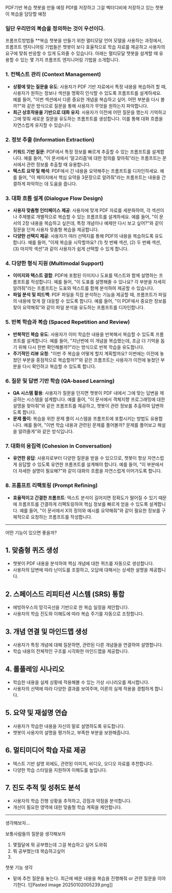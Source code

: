 PDF기반 복습 챗봇을 만들 예정
PDf를 저장하고 그걸 벡터디비에 저장하고 있는 챗봇이 복습을 담당할 예정 
### 일단 우리만의 복습을 정의하는 것이 우선이다.





프롬프트방법들
**복습 챗봇을 만들기 위한 멀티모달 언어 모델을 사용하는 과정에서, 프롬프트 엔지니어링 기법들은 챗봇이 보다 효율적으로 학습 자료를 제공하고 사용자의 요구에 맞춰 반응할 수 있게 도와줄 수 있습니다. 아래는 멀티모달 챗봇을 설계할 때 유용할 수 있는 몇 가지 프롬프트 엔지니어링 기법을 소개합니다.

### 1. **컨텍스트 관리 (Context Management)**

- **상황에 맞는 질문을 유도**: 사용자가 PDF 기반 자료에서 특정 내용을 복습하려 할 때, 사용자가 원하는 정보나 섹션을 명확히 인식할 수 있도록 프롬프트를 설계하세요. 예를 들어, "이번 섹션에서 다룬 중요한 개념을 복습하고 싶어. 어떤 부분을 다시 볼까?"와 같은 방식으로 질문을 통해 사용자가 무엇을 원하는지 파악합니다.
- **최근 상호작용을 기반으로 대화 유지**: 사용자가 이전에 어떤 질문을 했는지 기억하고 그에 맞춰 새로운 질문을 유도하는 프롬프트를 생성합니다. 이를 통해 대화 흐름을 자연스럽게 유지할 수 있습니다.

### 2. **정보 추출 (Information Extraction)**

- **키워드 기반 질문**: PDF에서 특정 정보를 빠르게 추출할 수 있는 프롬프트를 설계합니다. 예를 들어, "이 문서에서 ‘알고리즘’에 대한 정의를 찾아줘"라는 프롬프트는 문서에서 관련 정보를 추출할 때 유용합니다.
- **텍스트 요약 및 해석**: PDF에서 긴 내용을 요약해주는 프롬프트를 디자인하세요. 예를 들어, "이 페이지에서 핵심 요약을 3문장으로 알려줘"라는 프롬프트는 내용을 간결하게 파악하는 데 도움을 줍니다.

### 3. **대화 흐름 설계 (Dialogue Flow Design)**

- **사용자 맞춤형 인터페이스 제공**: 사용자에 맞게 PDF 자료를 세분화하여, 각 섹션이나 주제별로 개별적으로 복습할 수 있는 프롬프트를 설계하세요. 예를 들어, "이 문서의 2장 내용을 복습하고 싶은데, 특정 개념이나 예제만 다시 보고 싶어?"와 같이 질문을 던져 사용자 맞춤형 복습을 제공합니다.
- **다양한 선택지 제공**: 사용자가 여러 선택지를 통해 PDF의 내용을 복습하도록 유도합니다. 예를 들어, "이제 복습을 시작할까요? (1) 첫 번째 섹션, (2) 두 번째 섹션, (3) 마지막 섹션"과 같이 사용자가 쉽게 선택할 수 있게 합니다.

### 4. **다양한 형식 지원 (Multimodal Support)**

- **이미지와 텍스트 결합**: PDF에 포함된 이미지나 도표를 텍스트와 함께 설명하는 프롬프트를 작성합니다. 예를 들어, "이 도표를 설명해줄 수 있나요? 각 부분을 자세히 알려줘"라는 프롬프트는 도표와 텍스트를 함께 분석하여 제공할 수 있습니다.
- **파일 분석 및 피드백**: PDF 파일을 직접 분석하는 기능을 제공할 때, 프롬프트가 파일의 내용에 맞게 잘 대응할 수 있도록 합니다. 예를 들어, "이 PDF에서 중요한 정보를 찾아 요약해줘"와 같이 파일 분석을 유도하는 프롬프트를 디자인합니다.

### 5. **반복 학습과 복습 (Spaced Repetition and Review)**

- **반복적인 복습 유도**: 사용자가 이미 학습한 내용을 반복해서 복습할 수 있도록 프롬프트를 설계합니다. 예를 들어, "지난번에 이 개념을 복습했는데, 조금 더 기억을 돕기 위해 다시 한번 확인해볼까?"라는 방식으로 반복 학습을 유도합니다.
- **주기적인 리뷰 요청**: "이번 주 복습을 어떻게 할지 계획할까요? 이번에는 이전에 놓쳤던 부분을 중점적으로 복습할까?"와 같은 프롬프트는 사용자가 이전에 놓쳤던 부분을 다시 확인하고 복습할 수 있도록 합니다.

### 6. **질문 및 답변 기반 학습 (QA-based Learning)**

- **QA 시스템 활용**: 사용자가 질문을 던지면 챗봇이 PDF 내에서 그에 맞는 답변을 제공하는 시스템을 설계합니다. 예를 들어, "이 문서에서 객체지향 프로그래밍에 대한 설명을 찾아줘"와 같은 프롬프트를 제공하고, 챗봇이 관련 정보를 추출하여 답변하도록 합니다.
- **문제 풀이**: 복습을 위한 문제 풀이 시스템을 프롬프트에 포함시키는 방법도 유용합니다. 예를 들어, "이번 학습 내용과 관련된 문제를 풀어볼까? 문제를 풀어보고 해설을 알려줄게"와 같은 방식입니다.

### 7. **대화의 응집력 (Cohesion in Conversation)**

- **유연한 응답**: 사용자로부터 다양한 질문을 받을 수 있으므로, 챗봇이 항상 자연스럽게 응답할 수 있도록 유연한 프롬프트를 설계해야 합니다. 예를 들어, "이 부분에서 더 자세한 설명이 필요해?"와 같이 대화의 흐름을 자연스럽게 이어가도록 합니다.

### 8. **프롬프트 리팩토링 (Prompt Refining)**

- **효율적이고 간결한 프롬프트**: 텍스트 분석이 길어지면 정확도가 떨어질 수 있기 때문에 프롬프트를 간결하게 리팩토링하여 핵심 정보를 빠르게 얻을 수 있도록 설계합니다. 예를 들어, "이 문서에서 X의 정의와 예시를 요약해줘"와 같이 필요한 정보를 구체적으로 요청하는 프롬프트를 작성합니다.


---
어떤 기능이 있으면 좋을까?
## 1. 맞춤형 퀴즈 생성

- 챗봇이 PDF 내용을 분석하여 핵심 개념에 대한 퀴즈를 자동으로 생성합니다.
- 사용자의 답변에 따라 난이도를 조절하고, 오답에 대해서는 상세한 설명을 제공합니다.

## 2. 스페이스드 리피티션 시스템 (SRS) 통합

- 에빙하우스의 망각곡선을 기반으로 한 복습 일정을 제안합니다.
- 사용자의 학습 진도와 이해도에 따라 복습 주기를 자동으로 조정합니다.

## 3. 개념 연결 및 마인드맵 생성

- 사용자가 특정 개념에 대해 질문하면, 관련된 다른 개념들을 연결하여 설명합니다.
- 학습 내용의 전체적인 구조를 시각화한 마인드맵을 제공합니다.

## 4. 롤플레잉 시나리오

- 학습한 내용을 실제 상황에 적용해볼 수 있는 가상 시나리오를 제시합니다.
- 사용자의 선택에 따라 다양한 결과를 보여주며, 이론의 실제 적용을 경험하게 합니다.

## 5. 요약 및 재설명 연습

- 사용자가 학습한 내용을 자신의 말로 설명하도록 유도합니다.
- 챗봇이 사용자의 설명을 평가하고, 부족한 부분을 보완해줍니다.

## 6. 멀티미디어 학습 자료 제공

- 텍스트 기반 설명 외에도, 관련된 이미지, 비디오, 오디오 자료를 추천합니다.
- 다양한 학습 스타일을 지원하여 이해도를 높입니다.

## 7. 진도 추적 및 성취도 분석

- 사용자의 학습 진행 상황을 추적하고, 강점과 약점을 분석합니다.
- 개선이 필요한 영역에 대한 맞춤형 학습 계획을 제안합니다.
---



생각해보자...

보통사람들의 질문을 생각해보자
1. 몇월달에 뭐 공부했는데 그걸 복습하고 싶어 도와줘
2. 뭐 공부했는데 복습하고싶어
3. 



챗봇 기능 생각
- 밑에 추천 질문을 놓는다. 최근에 배운 내용을 복습을 진행해줘 or 관련 질문을 이야기한다.
![[Pasted image 20250102005239.png]]

